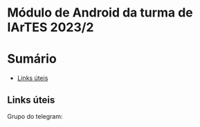 # Módulo de Android da turma de IArTES 2023/2

# Sumário

- [Links úteis](#Links-úteis)

## Links úteis

Grupo do telegram:

